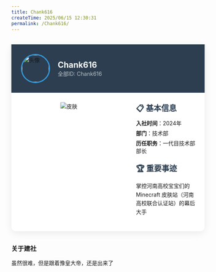 ```yaml
---
title: Chank616    
createTime: 2025/06/15 12:30:31   
permalink: /Chank616/   
---
```

<!-- 
title后的XXX是标题
createTime是写作时间
permalink填游戏ID或网名拼音缩写
 -->


<!-- 精简版示例 (保留核心结构) -->
<div class="member-card" style="max-width:700px;background:#fff;border-radius:12px;box-shadow:0 5px 20px rgba(0,0,0,0.08);margin:2rem auto">
  <div style="background:#2c3e50;padding:25px;display:flex;align-items:center;gap:20px">
    <img src="https://skin.twinklestars.top/avatar/74?size=45" alt="头像" style="width:70px;height:70px;border-radius:50%;border:3px solid #3498db">       <!-- 把XXX换为你的头像链接 -->
    <div>
      <h2 style="color:#fff;margin:0">Chank616</h2>    <!-- 把XXX换为你的ID -->
      <p style="color:#bdc3c7;margin:0">全部ID: Chank616</p>    <!-- 把XXX换为你的ID -->
    </div>
  </div>
  
  <div style="display:flex;padding:0">
    <div style="flex:0 0 250px;padding:25px;text-align:center">
      <img src="https://skin.twinklestars.top/preview/74?height=150" alt="皮肤" style="max-height:250px">               <!-- 把XXX换为你的皮肤链接 -->
    </div>
    
<div style="flex:1;padding:25px;display:flex;flex-direction:column;gap:15px">
  <!-- 基本信息区块 -->
  <div>
    <h3 style="font-size:1.25rem;color:#2c3e50;margin:0 0 8px">📋 基本信息</h3>
    <ul style="list-style:none;padding:0;margin:0">
      <li style="margin:6px 0"><strong>入社时间</strong>：2024年</li>    <!-- 把XXX换为你的入社时间，如2025.3 -->
      <li style="margin:6px 0"><strong>部门</strong>：技术部</li>         <!-- 把XXX换为你的部门 -->
      <li style="margin:6px 0"><strong>历任职务</strong>：一代目技术部部长</li>         <!-- 把XXX换为你的历任职务 -->
    </ul>
  </div>
  
  <!-- 重要事迹区块 -->
  <div>
    <h3 style="font-size:1.25rem;color:#2c3e50;margin:0 0 8px">🏆 重要事迹</h3>
    <p style="line-height:1.6">掌控河南高校宝宝们的 Minecraft 皮肤站（河南高校联合认证站）的幕后大手</p>           <!-- 把XXX换为你的重要事迹 -->
  </div>
</div>
  </div>
</div>

<!-- 
以下可采用markdown格式书写：
可以用在线markdown编辑网站辅助书写：https://www.markdownonline.net/zh/
写完后复制左边的文字到这里就可以了
 -->
### 关于建社
虽然很难，但是跟着豫皇大帝，还是出来了